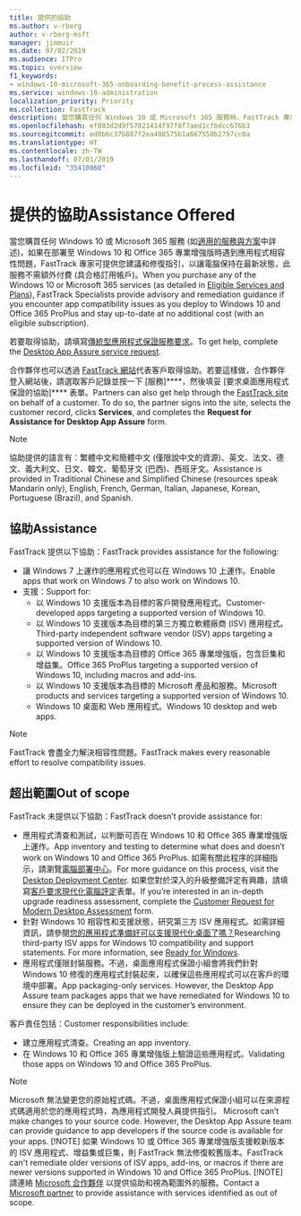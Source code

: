 ```yaml
---
title: 提供的協助
ms.author: v-rberg
author: v-rberg-msft
manager: jimmuir
ms.date: 07/02/2019
ms.audience: ITPro
ms.topic: overview
f1_keywords:
- windows-10-microsoft-365-onboarding-benefit-process-assistance
ms.service: windows-10-administration
localization_priority: Priority
ms.collection: FastTrack
description: 當您購買任何 Windows 10 或 Microsoft 365 服務時，FastTrack 專家會提供部署至 Windows 10 和 Office 365 專業增強版的建議和修復指引，並且讓您保持在最新狀態而不需額外成本 (具有合格訂用帳戶)。
ms.openlocfilehash: ef083d2d9f57821414f97f8f7aed1cfbdcc676b3
ms.sourcegitcommit: ed0bbc37b887f2ea408575b1a667550b2797cc0a
ms.translationtype: HT
ms.contentlocale: zh-TW
ms.lasthandoff: 07/01/2019
ms.locfileid: "35410860"
---
```

# <a name="assistance-offered"></a><span data-ttu-id="b402d-103">提供的協助</span><span class="sxs-lookup"><span data-stu-id="b402d-103">Assistance Offered</span></span>  

<span data-ttu-id="b402d-104">當您購買任何 Windows 10 或 Microsoft 365 服務 (如[適用的服務與方案](M365-eligible-services-and-plans.md)中詳述)，如果在部署至 Windows 10 和 Office 365 專業增強版時遇到應用程式相容性問題，FastTrack 專家可提供您建議和修復指引，以讓電腦保持在最新狀態，此服務不需額外付費 (具合格訂用帳戶)。</span><span class="sxs-lookup"><span data-stu-id="b402d-104">When you purchase any of the Windows 10 or Microsoft 365 services (as detailed in [Eligible Services and Plans](M365-eligible-services-and-plans.md)), FastTrack Specialists provide advisory and remediation guidance if you encounter app compatibility issues as you deploy to Windows 10 and Office 365 ProPlus and stay up-to-date at no additional cost (with an eligible subscription).</span></span>

<span data-ttu-id="b402d-105">若要取得協助，請填寫[傳統型應用程式保證服務要求](https://go.microsoft.com/fwlink/?linkid=2022721)。</span><span class="sxs-lookup"><span data-stu-id="b402d-105">To get help, complete the [Desktop App Assure service request](https://go.microsoft.com/fwlink/?linkid=2022721).</span></span>

<span data-ttu-id="b402d-p101">合作夥伴也可以透過 [FastTrack 網站](https://go.microsoft.com/fwlink/?linkid=780698)代表客戶取得協助。若要這樣做，合作夥伴登入網站後，請選取客戶記錄並按一下 [服務]\*\*\*\*，然後填妥 [要求桌面應用程式保證的協助]\*\*\*\* 表單。</span><span class="sxs-lookup"><span data-stu-id="b402d-p101">Partners can also get help through the [FastTrack site](https://go.microsoft.com/fwlink/?linkid=780698) on behalf of a customer. To do so, the partner signs into the site, selects the customer record, clicks **Services**, and completes the **Request for Assistance for Desktop App Assure** form.</span></span>

> [!NOTE]
> <span data-ttu-id="b402d-108">協助提供的語言有：繁體中文和簡體中文 (僅限說中文的資源)、英文、法文、德文、義大利文、日文、韓文、葡萄牙文 (巴西)、西班牙文。</span><span class="sxs-lookup"><span data-stu-id="b402d-108">Assistance is provided in Traditional Chinese and Simplified Chinese (resources speak Mandarin only), English, French, German, Italian, Japanese, Korean, Portuguese (Brazil), and Spanish.</span></span> 

## <a name="assistance"></a><span data-ttu-id="b402d-109">協助</span><span class="sxs-lookup"><span data-stu-id="b402d-109">Assistance</span></span>

<span data-ttu-id="b402d-110">FastTrack 提供以下協助：</span><span class="sxs-lookup"><span data-stu-id="b402d-110">FastTrack provides assistance for the following:</span></span>
- <span data-ttu-id="b402d-111">讓 Windows 7 上運作的應用程式也可以在 Windows 10 上運作。</span><span class="sxs-lookup"><span data-stu-id="b402d-111">Enable apps that work on Windows 7 to also work on Windows 10.</span></span>
- <span data-ttu-id="b402d-112">支援：</span><span class="sxs-lookup"><span data-stu-id="b402d-112">Support for:</span></span>
    - <span data-ttu-id="b402d-113">以 Windows 10 支援版本為目標的客戶開發應用程式。</span><span class="sxs-lookup"><span data-stu-id="b402d-113">Customer-developed apps targeting a supported version of Windows 10.</span></span>
    - <span data-ttu-id="b402d-114">以 Windows 10 支援版本為目標的第三方獨立軟體廠商 (ISV) 應用程式。</span><span class="sxs-lookup"><span data-stu-id="b402d-114">Third-party independent software vendor (ISV) apps targeting a supported version of Windows 10.</span></span>
    - <span data-ttu-id="b402d-115">以 Windows 10 支援版本為目標的 Office 365 專業增強版，包含巨集和增益集。</span><span class="sxs-lookup"><span data-stu-id="b402d-115">Office 365 ProPlus targeting a supported version of Windows 10, including macros and add-ins.</span></span>
    - <span data-ttu-id="b402d-116">以 Windows 10 支援版本為目標的 Microsoft 產品和服務。</span><span class="sxs-lookup"><span data-stu-id="b402d-116">Microsoft products and services targeting a supported version of Windows 10.</span></span>
    - <span data-ttu-id="b402d-117">Windows 10 桌面和 Web 應用程式。</span><span class="sxs-lookup"><span data-stu-id="b402d-117">Windows 10 desktop and web apps.</span></span>
> [!NOTE]
> <span data-ttu-id="b402d-118">FastTrack 會盡全力解決相容性問題。</span><span class="sxs-lookup"><span data-stu-id="b402d-118">FastTrack makes every reasonable effort to resolve compatibility issues.</span></span> 

## <a name="out-of-scope"></a><span data-ttu-id="b402d-119">超出範圍</span><span class="sxs-lookup"><span data-stu-id="b402d-119">Out of scope</span></span>

<span data-ttu-id="b402d-120">FastTrack 未提供以下協助：</span><span class="sxs-lookup"><span data-stu-id="b402d-120">FastTrack doesn’t provide assistance for:</span></span>
- <span data-ttu-id="b402d-121">應用程式清查和測試，以判斷可否在 Windows 10 和 Office 365 專業增強版上運作。</span><span class="sxs-lookup"><span data-stu-id="b402d-121">App inventory and testing to determine what does and doesn’t work on Windows 10 and Office 365 ProPlus.</span></span> <span data-ttu-id="b402d-122">如需有關此程序的詳細指示，請瀏覽[電腦部署中心](https://go.microsoft.com/fwlink/?linkid=2080140)。</span><span class="sxs-lookup"><span data-stu-id="b402d-122">For more guidance on this process, visit the [Desktop Deployment Center](https://go.microsoft.com/fwlink/?linkid=2080140).</span></span> <span data-ttu-id="b402d-123">如果您對於深入的升級整備評定有興趣，請填寫[客戶要求現代化電腦評定](https://go.microsoft.com/fwlink/?linkid=2053818)表單。</span><span class="sxs-lookup"><span data-stu-id="b402d-123">If you’re interested in an in-depth upgrade readiness assessment, complete the [Customer Request for Modern Desktop Assessment](https://go.microsoft.com/fwlink/?linkid=2053818) form.</span></span>
- <span data-ttu-id="b402d-p103">針對 Windows 10 相容性和支援狀態，研究第三方 ISV 應用程式。如需詳細資訊，請參閱[您的應用程式準備好可以支援現代化桌面了嗎？](https://go.microsoft.com/fwlink/?linkid=2054580)</span><span class="sxs-lookup"><span data-stu-id="b402d-p103">Researching third-party ISV apps for Windows 10 compatibility and support statements. For more information, see [Ready for Windows](https://go.microsoft.com/fwlink/?linkid=2054580).</span></span>
- <span data-ttu-id="b402d-p104">應用程式僅限封裝服務。不過，桌面應用程式保證小組會將我們針對 Windows 10 修復的應用程式封裝起來，以確保這些應用程式可以在客戶的環境中部署。</span><span class="sxs-lookup"><span data-stu-id="b402d-p104">App packaging-only services. However, the Desktop App Assure team packages apps that we have remediated for Windows 10 to ensure they can be deployed in the customer’s environment.</span></span>

<span data-ttu-id="b402d-128">客戶責任包括：</span><span class="sxs-lookup"><span data-stu-id="b402d-128">Customer responsibilities include:</span></span>
- <span data-ttu-id="b402d-129">建立應用程式清查。</span><span class="sxs-lookup"><span data-stu-id="b402d-129">Creating an app inventory.</span></span>
- <span data-ttu-id="b402d-130">在 Windows 10 和 Office 365 專業增強版上驗證這些應用程式。</span><span class="sxs-lookup"><span data-stu-id="b402d-130">Validating those apps on Windows 10 and Office 365 ProPlus.</span></span>
> [!NOTE]
> <span data-ttu-id="b402d-p105">Microsoft 無法變更您的原始程式碼。不過，桌面應用程式保證小組可以在來源程式碼適用於您的應用程式時，為應用程式開發人員提供指引。 </span><span class="sxs-lookup"><span data-stu-id="b402d-p105">Microsoft can’t make changes to your source code. However, the Desktop App Assure team can provide guidance to app developers if the source code is available for your apps. </span></span>[!NOTE]
> <span data-ttu-id="b402d-p106">如果 Windows 10 或 Office 365 專業增強版支援較新版本的 ISV 應用程式、增益集或巨集，則 FastTrack 無法修復較舊版本。</span><span class="sxs-lookup"><span data-stu-id="b402d-p106">FastTrack can't remediate older versions of ISV apps, add-ins, or macros if there are newer versions supported in Windows 10 and Office 365 ProPlus. </span></span>[!NOTE]
> <span data-ttu-id="b402d-134">請連絡 [Microsoft 合作夥伴](https://go.microsoft.com/fwlink/?linkid=2080150) 以提供協助和視為範圍外的服務。</span><span class="sxs-lookup"><span data-stu-id="b402d-134">Contact a [Microsoft partner](https://go.microsoft.com/fwlink/?linkid=2080150) to provide assistance with services identified as out of scope.</span></span>
